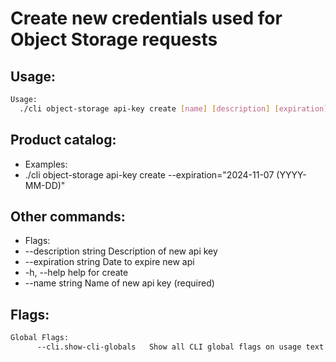 # Create new credentials used for Object Storage requests

## Usage:
```bash
Usage:
  ./cli object-storage api-key create [name] [description] [expiration] [flags]
```

## Product catalog:
- Examples:
- ./cli object-storage api-key create --expiration="2024-11-07 (YYYY-MM-DD)"

## Other commands:
- Flags:
- --description string   Description of new api key
- --expiration string    Date to expire new api
- -h, --help                 help for create
- --name string          Name of new api key (required)

## Flags:
```bash
Global Flags:
      --cli.show-cli-globals   Show all CLI global flags on usage text
```

